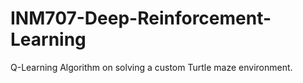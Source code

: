 # INM707-Deep-Reinforcement-Learning

Q-Learning Algorithm on solving a custom Turtle maze environment.
